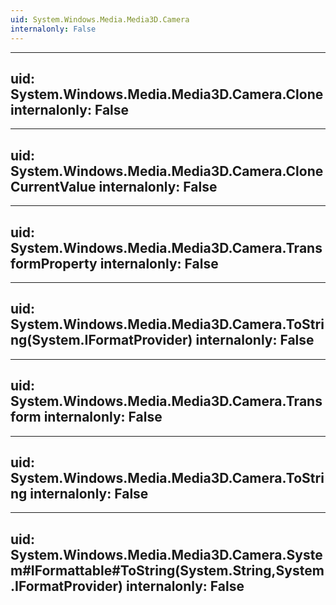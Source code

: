 ```yaml
---
uid: System.Windows.Media.Media3D.Camera
internalonly: False
---
```


---
uid: System.Windows.Media.Media3D.Camera.Clone
internalonly: False
---

---
uid: System.Windows.Media.Media3D.Camera.CloneCurrentValue
internalonly: False
---

---
uid: System.Windows.Media.Media3D.Camera.TransformProperty
internalonly: False
---

---
uid: System.Windows.Media.Media3D.Camera.ToString(System.IFormatProvider)
internalonly: False
---

---
uid: System.Windows.Media.Media3D.Camera.Transform
internalonly: False
---

---
uid: System.Windows.Media.Media3D.Camera.ToString
internalonly: False
---

---
uid: System.Windows.Media.Media3D.Camera.System#IFormattable#ToString(System.String,System.IFormatProvider)
internalonly: False
---
